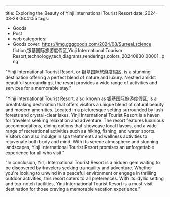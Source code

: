 ---
title: Exploring the Beauty of Yinji International Tourist Resort
date: 2024-08-28 06:41:55
tags:
  - Goods
  - Post
  - web
categories:
  - Goods
cover: https://img.ggggoods.com/2024/08/Surreal,science fiction,银基国际旅游度假区,Yinji International Tourism Resort,technology,tech,diagrams,renderings,colors_20240830_00001_.png

"Yinji International Tourist Resort, or 银基国际旅游度假区, is a stunning destination offering a perfect blend of nature and luxury. Nestled amidst beautiful surroundings, the resort provides a wide range of activities and services for a memorable stay."

"Yinji International Tourist Resort, also known as 银基国际旅游度假区, is a breathtaking destination that offers visitors a unique blend of natural beauty and modern amenities. Located in a picturesque setting surrounded by lush forests and crystal-clear lakes, Yinji International Tourist Resort is a haven for travelers seeking relaxation and adventure. The resort features luxurious accommodations, dining options that showcase local flavors, and a wide range of recreational activities such as hiking, fishing, and water sports. Visitors can also indulge in spa treatments and wellness activities to rejuvenate both body and mind. With its serene atmosphere and stunning landscapes, Yinji International Tourist Resort promises an unforgettable experience for all who visit."

"In conclusion, Yinji International Tourist Resort is a hidden gem waiting to be discovered by travelers seeking tranquility and adventure. Whether you're looking to unwind in a peaceful environment or engage in thrilling outdoor activities, this resort caters to all preferences. With its idyllic setting and top-notch facilities, Yinji International Tourist Resort is a must-visit destination for those craving a memorable vacation experience."
